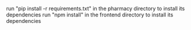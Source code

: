 run "pip install -r requirements.txt" in the pharmacy directory to install its dependencies
run "npm install" in the frontend directory to install its dependencies
